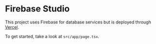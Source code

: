 # Firebase Studio

This project uses Firebase for database services but is deployed through [Vercel](https://vercel.com/).

To get started, take a look at `src/app/page.tsx`.

